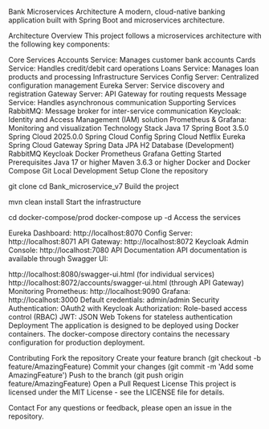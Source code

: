 Bank Microservices Architecture
A modern, cloud-native banking application built with Spring Boot and microservices architecture.

Architecture Overview
This project follows a microservices architecture with the following key components:

Core Services
Accounts Service: Manages customer bank accounts
Cards Service: Handles credit/debit card operations
Loans Service: Manages loan products and processing
Infrastructure Services
Config Server: Centralized configuration management
Eureka Server: Service discovery and registration
Gateway Server: API Gateway for routing requests
Message Service: Handles asynchronous communication
Supporting Services
RabbitMQ: Message broker for inter-service communication
Keycloak: Identity and Access Management (IAM) solution
Prometheus & Grafana: Monitoring and visualization
Technology Stack
Java 17
Spring Boot 3.5.0
Spring Cloud 2025.0.0
Spring Cloud Config
Spring Cloud Netflix Eureka
Spring Cloud Gateway
Spring Data JPA
H2 Database (Development)
RabbitMQ
Keycloak
Docker
Prometheus
Grafana
Getting Started
Prerequisites
Java 17 or higher
Maven 3.6.3 or higher
Docker and Docker Compose
Git
Local Development Setup
Clone the repository

git clone <repository-url>
cd Bank_microservice_v7
Build the project

mvn clean install
Start the infrastructure

cd docker-compose/prod
docker-compose up -d
Access the services

Eureka Dashboard: http://localhost:8070
Config Server: http://localhost:8071
API Gateway: http://localhost:8072
Keycloak Admin Console: http://localhost:7080
API Documentation
API documentation is available through Swagger UI:

http://localhost:8080/swagger-ui.html (for individual services)
http://localhost:8072/accounts/swagger-ui.html (through API Gateway)
Monitoring
Prometheus: http://localhost:9090
Grafana: http://localhost:3000
Default credentials: admin/admin
Security
Authentication: OAuth2 with Keycloak
Authorization: Role-based access control (RBAC)
JWT: JSON Web Tokens for stateless authentication
Deployment
The application is designed to be deployed using Docker containers. The docker-compose directory contains the necessary configuration for production deployment.

Contributing
Fork the repository
Create your feature branch (git checkout -b feature/AmazingFeature)
Commit your changes (git commit -m 'Add some AmazingFeature')
Push to the branch (git push origin feature/AmazingFeature)
Open a Pull Request
License
This project is licensed under the MIT License - see the LICENSE file for details.

Contact
For any questions or feedback, please open an issue in the repository.
